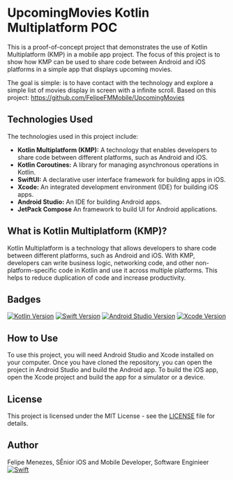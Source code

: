 # UpcomingMovies Kotlin Multiplatform POC

This is a proof-of-concept project that demonstrates the use of Kotlin Multiplatform (KMP) in a mobile app project. 
The focus of this project is to show how KMP can be used to share code between Android and iOS platforms in a simple app that displays upcoming movies. 

The goal is simple: is to have contact with the technology and explore a simple list of movies display in screen with a infinite scroll. Based on this project: 
https://github.com/FelipeFMMobile/UpcomingMovies

## Technologies Used

The technologies used in this project include:

- **Kotlin Multiplatform (KMP):** A technology that enables developers to share code between different platforms, such as Android and iOS.
- **Kotlin Coroutines:** A library for managing asynchronous operations in Kotlin.
- **SwiftUI:** A declarative user interface framework for building apps in iOS.
- **Xcode:** An integrated development environment (IDE) for building iOS apps.
- **Android Studio:** An IDE for building Android apps.
- **JetPack Compose** An framework to build UI for Android applications.

## What is Kotlin Multiplatform (KMP)?

Kotlin Multiplatform is a technology that allows developers to share code between different platforms, such as Android and iOS. With KMP, developers can write business logic, networking code, and other non-platform-specific code in Kotlin and use it across multiple platforms. This helps to reduce duplication of code and increase productivity.

## Badges

[![Kotlin Version](https://img.shields.io/badge/Kotlin-1.5.10-blue.svg)](https://kotlinlang.org/docs/releases.html#release-details)
[![Swift Version](https://img.shields.io/badge/Swift-5.5-orange.svg)](https://swift.org/blog/swift-5-5-released/)
[![Android Studio Version](https://img.shields.io/badge/Android%20Studio-4.2-green.svg)](https://developer.android.com/studio)
[![Xcode Version](https://img.shields.io/badge/Xcode-14.3-blue.svg)](https://developer.apple.com/xcode/)

## How to Use

To use this project, you will need Android Studio and Xcode installed on your computer. Once you have cloned the repository, you can open the project in Android Studio and build the Android app. To build the iOS app, open the Xcode project and build the app for a simulator or a device.

## License

This project is licensed under the MIT License - see the [LICENSE](LICENSE) file for details.

## Author 
Felipe Menezes, SÊnior iOS and Mobile Developer, Software Enginieer
[![Swift](https://img.shields.io/badge/Linkedin-profile-blue)](https://www.linkedin.com/in/felipe-menezes-dev)

